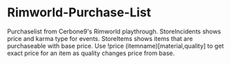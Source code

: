 # Rimworld-Purchase-List
Purchaselist from Cerbone9's Rimworld playthrough.
StoreIncidents shows price and karma type for events.
StoreItems shows items that are purchaseable with base price.
Use !price (itemname)[material,quality] to get exact price for an item as quality changes price from base. 
